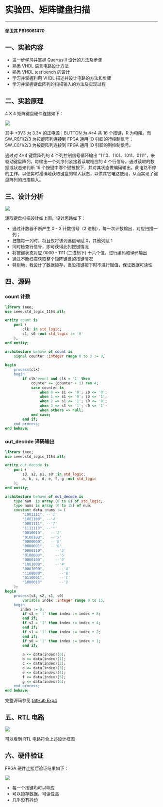 # 实验四、矩阵键盘扫描

---

#### 邹卫其 PB16061470



## 一、实验内容

- 进一步学习并掌握 Quartus II 设计的方法及步骤
- 熟悉 VHDL 语言电路设计方法
- 熟悉 VHDL test bench 的设计
- 学习并掌握利用 VHDL 描述并设计电路的方法和步骤
- 学习并掌握键盘阵列的扫描输入的方法及实现过程



## 二、实验原理

4 X 4 矩阵键盘硬件连接如下：

![](key.png)

其中 +3V3 为 3.3V 的正电源；BUTTON 为 4×4 共 16 个按键，R 为电阻。而SW_R0/1/2/3 为按键阵列连接到 FPGA 通用 IO 引脚的行控制信号；SW_C0/1/2/3 为按键阵列连接到 FPGA 通用 IO 引脚的列控制信号。

通过对 4×4 键盘阵列的 4 个列控制信号循环输出 ”1110、1101、1011、0111”，来驱动键盘阵列，每输出一个列序列紧接着读取相应的 4 个行信号。通过读取的数据或状态来判断 16 个按键中哪个键被按下，并对其状态做编码输出。此电路不停的工作，以便实时准确地获取键盘的输入状态，以供其它电路使用，从而实现了键盘阵列的扫描输入。



## 三、设计分析

![](design.png)

矩阵键盘扫描设计如上图，设计思路如下：

- 通过计数器不断产生 0 - 3 计数信号（2 进制），每一次计数输出，对应扫描一列；
- 扫描每一列时，将且仅将该列选信号赋 0，其他列赋 1
- 同时检查行信号，即可获得此列按键情况
- 将按键状态对应 0000 - 1111 (二进制下) 十六个值，进行编码和译码输出
- 通过不断扫描获取整个矩阵键盘的按键情况
- 特别地，我设计了数据锁存，当没按键按下时不进行赋值，保证数据可读性



## 四、源码

### count 计数

```vhdl
library ieee;
use ieee.std_logic_1164.all;

entity count is
	port (
		clk: in std_logic;
		s1, s0 :out std_logic := '0'
	);
end entity;

architecture behave of count is
	signal counter :integer range 0 to 3 := 0;
	
begin 
	process(clk)
	begin
		if clk'event and clk = '1' then				
			counter <= (counter + 1) rem 4;
			case counter is
				when 0 => s1 <= '0'; s0 <= '0';
				when 1 => s1 <= '0'; s0 <= '1';
				when 2 => s1 <= '1'; s0 <= '0';
				when 3 => s1 <= '1'; s0 <= '1';
				when others => null;
			end case;
		end if;
	end process;
end behave;
```

### out_decode 译码输出

```vhdl
library ieee;
use ieee.std_logic_1164.all;

entity out_decode is
	port (
		s3, s2, s1, s0 :in std_logic;
		a, b, c, d, e, f, g :out std_logic
	);
end entity;

architecture behave of out_decode is
	type num  is array (0 to 6) of std_logic;
	type nums is array (0 to 15) of num;
	constant data :nums := (
		"1001111", --'1'
		"1001100", --'4'
		"0001111", --'7'
		"1111110", --'*'
		"0010010",   --'2'
		"0100100",   --'5'
		"0000000",   --'8'
		"0000001",   --'0'
		"0000110",     --'3'
		"0100000",     --'6'
		"0000100",     --'9'
		"1001000",     --'#'
		"0001000",       --'A'
		"1100000",       --'B'
		"0110001",       --'C'
		"1000010"        --'D'
	);
begin
	process(s3, s2, s1, s0)
		variable index :integer range 0 to 15;
	begin
	   index := 0;
		if s3 = '1' then index := index + 8;
		end if;
		if s2 = '1' then index := index + 4;
		end if;
		if s1 = '1' then index := index + 2;
		end if;
		if s0 = '1' then index := index + 1;
		end if;
	   
		a <= data(index)(0);
		b <= data(index)(1);
		c <= data(index)(2);
		d <= data(index)(3);
		e <= data(index)(4);
		f <= data(index)(5);
		g <= data(index)(6);
	end process;
end behave;
```

完整源码参见  [GitHub Exp4](<https://github.com/ustczwq/USTC_VHDL/tree/master/Exp4>)



## 五、RTL 电路

![](rtl.png)

可以看到 RTL 电路符合上述设计框图



## 六、硬件验证

FPGA 硬件连接后验证结果如下：

![](result.gif)

- 每一个按键均可以响应
- 可以锁存数据，可读性高
- 几乎没有抖动


